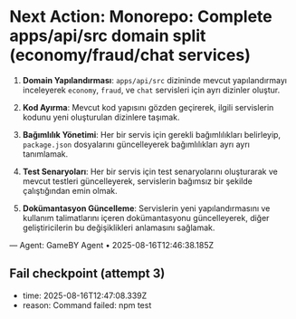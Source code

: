 # Next Action: Monorepo: Complete apps/api/src domain split (economy/fraud/chat services)

1. **Domain Yapılandırması**: `apps/api/src` dizininde mevcut yapılandırmayı inceleyerek `economy`, `fraud`, ve `chat` servisleri için ayrı dizinler oluştur.

2. **Kod Ayırma**: Mevcut kod yapısını gözden geçirerek, ilgili servislerin kodunu yeni oluşturulan dizinlere taşımak.

3. **Bağımlılık Yönetimi**: Her bir servis için gerekli bağımlılıkları belirleyip, `package.json` dosyalarını güncelleyerek bağımlılıkları ayrı ayrı tanımlamak.

4. **Test Senaryoları**: Her bir servis için test senaryolarını oluşturarak ve mevcut testleri güncelleyerek, servislerin bağımsız bir şekilde çalıştığından emin olmak.

5. **Dokümantasyon Güncelleme**: Servislerin yeni yapılandırmasını ve kullanım talimatlarını içeren dokümantasyonu güncelleyerek, diğer geliştiricilerin bu değişiklikleri anlamasını sağlamak.

— Agent: GameBY Agent • 2025-08-16T12:46:38.185Z


## Fail checkpoint (attempt 3)
- time: 2025-08-16T12:47:08.339Z
- reason: Command failed: npm test

